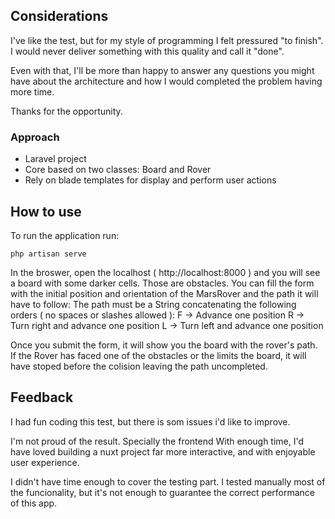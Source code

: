 ## Considerations

I've like the test, but for my style of programming I felt pressured "to finish". I would never deliver something with
this quality and call it "done".

Even with that, I'll be more than happy to answer any questions you might have about the architecture and how I would
completed the problem having more time.

Thanks for the opportunity.

### Approach

- Laravel project
- Core based on two classes: Board and Rover
- Rely on blade templates for display and perform user actions


## How to use

To run the application run:

    php artisan serve

In the broswer, open the localhost  ( http://localhost:8000 ) and you will see a board with some darker cells. Those are obstacles.
You can fill the form with the initial position and orientation of the MarsRover and the path it will have to follow:
The path must be a String concatenating the following orders ( no spaces or slashes allowed ):
    F -> Advance one position
    R -> Turn right and advance one position
    L -> Turn left and advance one position

Once you submit the form, it will show you the board with the rover's path.
If the Rover has faced one of the obstacles or the limits the board, it will have stoped before the colision leaving the path uncompleted.


## Feedback
I had fun coding this test, but there is som issues i'd like to improve.

I'm not proud of the result. Specially the frontend
With enough time, I'd have loved building a nuxt project far more interactive, and with enjoyable user experience.

I didn't have time enough to cover the testing part.
I tested manually most of the funcionality, but it's not enough to guarantee the correct performance of this app.

